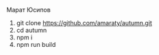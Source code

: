 Марат Юсипов

1. git clone https://github.com/amaraty/autumn.git
2. cd autumn
3. npm i
4. npm run build
